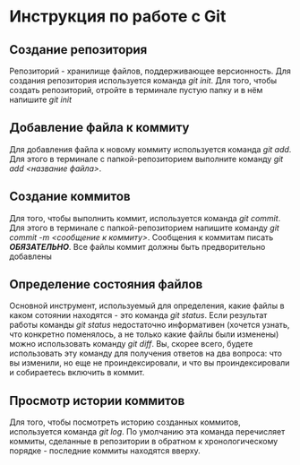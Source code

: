 # Инструкция по работе с Git

## Создание репозитория
Репозиторий - хранилище файлов, поддерживающее версионность. Для создания репозитория используется команда *git init*. Для того, чтобы создать репозиторий, отройте в терминале пустую папку и в нём напишите *git init*

## Добавление файла к коммиту
Для добавления файла к новому коммиту используется команда *git add*. Для этого в терминале с папкой-репозиторием выполните команду *git add <название файла>*.

## Создание коммитов
Для того, чтобы выполнить коммит, используется команда *git commit*. Для этого в терминале с папкой-репозиторием напишите команду *git commit -m <сообщение к коммиту>*. Сообщения к коммитам писать ***ОБЯЗАТЕЛЬНО***. Все файлы коммит должны быть предворительно добавлены

## Определение состояния файлов
Основной инструмент, используемый для определения, какие файлы в каком сотоянии находятся - это команда *git status*. Если результат работы команды *git status* недостаточно информативен (хочется узнать, что конкретно поменялось, а не только какие файлы были изменены) можно использовать команду *git diff*. Вы, скорее всего, будете использовать эту команду для получения ответов на два вопроса: что вы изменили, но еще не проиндексировали, и что вы проиндексировали и собираетесь включить в коммит.

## Просмотр истории коммитов
Для того, чтобы посмотреть историю созданных коммитов, используется команда *git log*. По умолчанию эта команда перечисляет коммиты, сделанные в репозитории в обратном к хронологическому порядке - последние коммиты находятся вверху.
